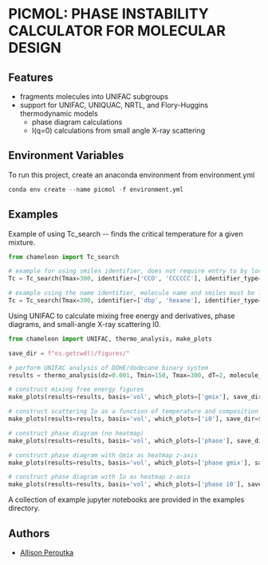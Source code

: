 
# PICMOL: PHASE INSTABILITY CALCULATOR FOR MOLECULAR DESIGN

## Features

- fragments molecules into UNIFAC subgroups
- support for UNIFAC, UNIQUAC, NRTL, and Flory-Huggins thermodynamic models
    - phase diagram calculations    
    - I(q=0) calculations from small angle X-ray scattering

## Environment Variables

To run this project, create an anaconda environment from environment.yml

```python
conda env create --name picmol -f environment.yml
```


## Examples

Example of using Tc_search -- finds the critical temperature for a given mixture.

```python
from chameleon import Tc_search

# example for using smiles identifier, does not require entry to by located in molecule_smiles.csv
Tc = Tc_search(Tmax=300, identifier=['CCO', 'CCCCCC'], identifier_type="smiles")

# example using the name identifier, molecule name and smiles must be located in molecule_smiles.csv
Tc = Tc_search(Tmax=300, identifier=['dbp', 'hexane'], identifier_type="name")

```

Using UNIFAC to calculate mixing free energy and derivatives, phase diagrams, and small-angle X-ray scattering I0.

```python
from chameleon import UNIFAC, thermo_analysis, make_plots

save_dir = f"os.getcwd()/figures/"

# perform UNIFAC analysis of DOHE/dodecane binary system
results = thermo_analysis(dz=0.001, Tmin=150, Tmax=300, dT=2, molecule_names=['dohe','dodecane'], thermo_model=UNIFAC)

# construct mixing free energy figures
make_plots(results=results, basis='vol', which_plots=['gmix'], save_dir=save_dir)

# construct scattering Io as a function of temperature and composition
make_plots(results=results, basis='vol', which_plots=['i0'], save_dir=save_dir, ymin=0.05, ymax=0.2)

# construct phase diagram (no heatmap)
make_plots(results=results, basis='vol', which_plots=['phase'], save_dir=save_dir)

# construct phase diagram with Gmix as heatmap z-axis
make_plots(results=results, basis='vol', which_plots=['phase gmix'], save_dir=save_dir)

# construct phase diagram with Io as heatmap z-axis
make_plots(results=results, basis='vol', which_plots=['phase i0'], save_dir=save_dir, ymin=0.05, ymax=1)

```

A collection of example jupyter notebooks are provided in the examples directory.


## Authors

- [Allison Peroutka](https://www.github.com/aperoutka)

